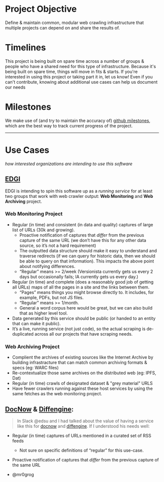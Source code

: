 
# Project Objective
Define & maintain common, modular web crawling infrastructure that multiple projects can depend on and share the results of.

# Timelines
This project is being built on spare time across a number of groups & people who have a shared need for this type of infrastructure. Because it's being built on spare time, things will move in fits & starts. If you're interested in using this project or taking part it in, let us know! Even if you can't contribute, knowing about additional use cases can help us document our needs

# Milestones
We make use of (and try to maintain the accuracy of) [github milestones](https://github.com/qri-io/walk/milestones), which are the best way to track current progress of the project.

** **

# Use Cases
_how interested organizations are intending to use this software_

## [EDGI](https://envirodatagov.org)
EDGI is intending to spin this software up as a _running service_ for at least two groups that work with web crawler output: **Web Monitoring** and **Web Archiving** project.

### Web Monitoring Project
- Regular (in time) and consistent (in data and quality) captures of large list of URLs (30k and growing).
    - Proactive notification of captures that *differ* from the previous capture of the same URL (we don’t have this for any other data source, so it’s not a hard requirement)
    - The outputted data structure should make it easy to understand and traverse redirects (if we can query for historic data, then we should be able to query on that information). This impacts the above point about notifying differences.
    - “Regular” means >= 2/week (Versionista currently gets us every 2 days but occasionally fails; IA currently gets us every day.)
- Regular (in time) and complete (does a reasonably good job of getting all URLs) maps of all the pages in a site and the links between them.
    - “Pages” means things you might browse directly to. It includes, for example, PDFs, but not JS files.
    - “Regular” means >= 1/month.
    - General a word corpus here would be great, but we can also build that as higher level tool.
- Data generated by this service should be public (or handed to an entity that can make it public).
- It’s a live, running service (not just code), so the actual scraping is de-duplicated across all our projects that have scraping needs.

### Web Archiving Project
- Complient the archives of existing sources like the Internet Archive by building infrastracture that can match common archiving formats & specs (eg: WARC files)
- Re-contextualize those same archives on the distributed web (eg: IPFS, Dat)
- Regular (in time) crawls of designated dataset & "grey material" URLS
- Have fewer crawlers running against these host services by using the same fetches as the web monitoring project.

## [DocNow](https://github.com/DocNow) & [Diffengine](https://github.com/DocNow/diffengine):

> In Slack @edsu and I had talked about the value of having a service like this for [docnow](https://github.com/DocNow) and [diffengine](https://github.com/DocNow/diffengine). If I understood his needs well:
- Regular (in time) captures of URLs mentioned in a curated set of RSS feeds
    - Not sure on specific definitions of “regular” for this use-case.
- Proactive notification of captures that *differ* from the previous capture of the same URL

- @mr0grog

